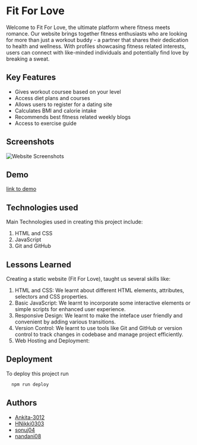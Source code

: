 
# Fit For Love

Welcome to Fit For Love, the ultimate platform where fitness meets romance. Our website brings together fitness enthusiasts who are looking for more than just a workout buddy - a partner that shares their dedication to health and wellness. With profiles showcasing fitness related interests, users can connect with like-minded individuals and potentially find love by breaking a sweat.


## Key Features

- Gives workout coursee based on your level
- Access diet plans and courses
- Allows users to register for a dating site
- Calculates BMI and calorie intake
- Recommends best fitness related weekly blogs
- Access to exercise guide



## Screenshots

![Website Screenshots](https://drive.google.com/drive/folders/1n8M0RsVOA1nfHZeikJ7qnRq9awcHnt3i?usp=sharing)


## Demo

[link to demo](https://drive.google.com/file/d/1OiT9V-ZoyxF7uL1K2Bld3S8iE2eawlOG/view?usp=sharing)


## Technologies used
 Main Technologies used in creating this project include:
 1. HTML and CSS
 2. JavaScript
 3. Git and GitHub
## Lessons Learned

Creating a static website (Fit For Love), taught us several skills like:
1. HTML and CSS: We learnt about different HTML elements, attributes, selectors and CSS properties.
2. Basic JavaScript: We learnt to incorporate some interactive elements or simple scripts for enhanced user experience.
3. Responsive Design: We learnt to make the inteface user friendly and convenient by adding various transitions.
4. Version Control: We learnt to use tools like Git and GitHub or version control to track changes in codebase and manage project efficiently.
5. Web Hosting and Deployment:
 

## Deployment

To deploy this project run

```bash
  npm run deploy
```


## Authors

- [Ankita-3012](https://github.com/Ankita-3012)
- [HNikki0303](https://github.com/HNikki0303)
- [sonuj04](https://github.com/sonuj04)
- [nandani08](https://github.com/nandani08)


